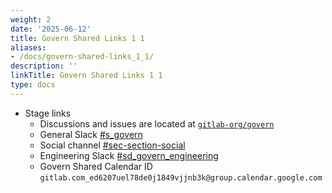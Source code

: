 ```yaml
---
weight: 2
date: '2025-06-12'
title: Govern Shared Links 1 1
aliases:
- /docs/govern-shared-links_1_1/
description: ''
linkTitle: Govern Shared Links 1 1
type: docs
---
```


- Stage links
  - Discussions and issues are located at [`gitlab-org/govern`](https://gitlab.com/gitlab-org/govern)
  - General Slack [#s_govern](https://app.slack.com/client/T02592416/CFHGVJ06R)
  - Social channel [#sec-section-social](https://app.slack.com/client/T02592416/C01ACJRU5PH)
  - Engineering Slack [#sd_govern_engineering](https://app.slack.com/client/T02592416/C040C6LNANB)
  - Govern Shared Calendar ID `gitlab.com_ed6207uel78de0j1849vjjnb3k@group.calendar.google.com`

